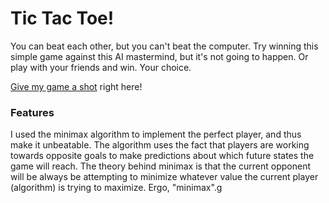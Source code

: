 Tic Tac Toe!
================

You can beat each other, but you can't beat the computer. Try winning this simple game against this AI mastermind, but it's not going to happen. Or play with your friends and win. Your choice. 

[Give my game a shot](http://play-tictactoe.herokuapp.com/) right here!


### Features
I used the minimax algorithm to implement the perfect player, and thus make it unbeatable. The algorithm uses the fact that players are working towards opposite goals to make predictions about which future states the game will reach. The theory behind minimax is that the current opponent will be always be attempting to minimize whatever value the current player (algorithm) is trying to maximize. Ergo, "minimax".g